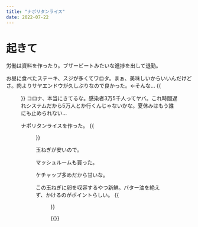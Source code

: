 ```yaml
---
title: "ナポリタンライス"
date: 2022-07-22
---
```




# 起きて
労働は資料を作ったり。ブザービートみたいな進捗を出して退勤。



お昼に食べたステーキ、スジが多くてワロタ。まぁ、美味しいからいいんだけどさ。肉よりサヤエンドウが久しぶりなので良かった。←そんな…
{{<figure src="/media/2022-07-22-lunch.jpeg" alt="lunch">}}
コロナ、本当にきてるな。感染者3万5千人ってヤバ。これ時間遅れシステムだから5万人とか行くんじゃないかな。夏休みはもう誰にも止められない…

ナポリタンライスを作った。
{{<figure src="/media/2022-07-22-dinner.jpeg" alt="dinner">}}

玉ねぎが安いので。

マッシュルームも買った。

ケチャップ多めだから甘いな。

この玉ねぎに卵を収容するやつ新鮮。バター油を絶えず、かけるのがポイントらしい。
{{<figure src="/media/2022-07-22-egg.jpeg" alt="egg">}}


{{<youtube fLFvq7JfnOw>}}